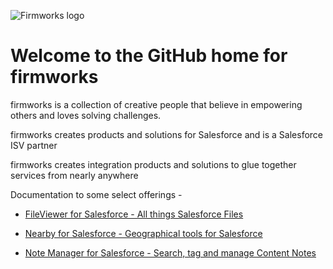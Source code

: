 ![Firmworks logo](https://user-images.githubusercontent.com/15019217/217874640-e29385ce-57cf-4ce7-99f6-105ecb07fef1.png)


# Welcome to the GitHub home for firmworks

firmworks is a collection of creative people that believe in empowering others and loves solving challenges.

firmworks creates products and solutions for Salesforce and is a Salesforce ISV partner

firmworks creates integration products and solutions to glue together services from nearly anywhere

Documentation to some select offerings -

- [FileViewer for Salesforce - All things Salesforce Files](https://firmworks.github.io/fileviewer/)
- [Nearby for Salesforce - Geographical tools for Salesforce](https://firmworks.github.io/nearby/)

- [Note Manager for Salesforce - Search, tag and manage Content Notes](https://firmworks.github.io/notemanager/)

